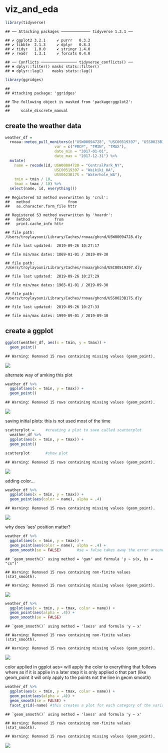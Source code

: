viz\_and\_eda
================

``` r
library(tidyverse)
```

    ## ── Attaching packages ───────────── tidyverse 1.2.1 ──

    ## ✔ ggplot2 3.2.1     ✔ purrr   0.3.2
    ## ✔ tibble  2.1.3     ✔ dplyr   0.8.3
    ## ✔ tidyr   1.0.0     ✔ stringr 1.4.0
    ## ✔ readr   1.3.1     ✔ forcats 0.4.0

    ## ── Conflicts ──────────────── tidyverse_conflicts() ──
    ## ✖ dplyr::filter() masks stats::filter()
    ## ✖ dplyr::lag()    masks stats::lag()

``` r
library(ggridges)
```

    ## 
    ## Attaching package: 'ggridges'

    ## The following object is masked from 'package:ggplot2':
    ## 
    ##     scale_discrete_manual

## create the weather data

``` r
weather_df = 
  rnoaa::meteo_pull_monitors(c("USW00094728", "USC00519397", "USS0023B17S"),
                      var = c("PRCP", "TMIN", "TMAX"), 
                      date_min = "2017-01-01",
                      date_max = "2017-12-31") %>%
  mutate(
    name = recode(id, USW00094728 = "CentralPark_NY", 
                      USC00519397 = "Waikiki_HA",
                      USS0023B17S = "Waterhole_WA"),
    tmin = tmin / 10,
    tmax = tmax / 10) %>%
  select(name, id, everything())
```

    ## Registered S3 method overwritten by 'crul':
    ##   method                 from
    ##   as.character.form_file httr

    ## Registered S3 method overwritten by 'hoardr':
    ##   method           from
    ##   print.cache_info httr

    ## file path:          /Users/troylayouni/Library/Caches/rnoaa/ghcnd/USW00094728.dly

    ## file last updated:  2019-09-26 10:27:17

    ## file min/max dates: 1869-01-01 / 2019-09-30

    ## file path:          /Users/troylayouni/Library/Caches/rnoaa/ghcnd/USC00519397.dly

    ## file last updated:  2019-09-26 10:27:29

    ## file min/max dates: 1965-01-01 / 2019-09-30

    ## file path:          /Users/troylayouni/Library/Caches/rnoaa/ghcnd/USS0023B17S.dly

    ## file last updated:  2019-09-26 10:27:33

    ## file min/max dates: 1999-09-01 / 2019-09-30

## create a ggplot

``` r
ggplot(weather_df, aes(x = tmin, y = tmax)) + 
  geom_point()
```

    ## Warning: Removed 15 rows containing missing values (geom_point).

![](Visualization_files/figure-gfm/unnamed-chunk-2-1.png)<!-- -->

alternate way of amking this plot

``` r
weather_df %>% 
  ggplot(aes(x = tmin, y = tmax)) +
  geom_point()
```

    ## Warning: Removed 15 rows containing missing values (geom_point).

![](Visualization_files/figure-gfm/unnamed-chunk-3-1.png)<!-- -->

saving initial plots: this is not used most of the time

``` r
scatterplot =     #creating a plot to save called scatterplot
  weather_df %>% 
  ggplot(aes(x = tmin, y = tmax)) +
  geom_point()

scatterplot       #show plot
```

    ## Warning: Removed 15 rows containing missing values (geom_point).

![](Visualization_files/figure-gfm/unnamed-chunk-4-1.png)<!-- -->

adding color…

``` r
weather_df %>% 
  ggplot(aes(x = tmin, y = tmax)) +
  geom_point(aes(color = name), alpha = .4)
```

    ## Warning: Removed 15 rows containing missing values (geom_point).

![](Visualization_files/figure-gfm/unnamed-chunk-5-1.png)<!-- -->

why does ‘aes’ position matter?

``` r
weather_df %>% 
  ggplot(aes(x = tmin, y = tmax)) +
  geom_point(aes(color = name), alpha = .4) + 
  geom_smooth(se = FALSE)       #se = false takes away the error around line
```

    ## `geom_smooth()` using method = 'gam' and formula 'y ~ s(x, bs = "cs")'

    ## Warning: Removed 15 rows containing non-finite values (stat_smooth).

    ## Warning: Removed 15 rows containing missing values (geom_point).

![](Visualization_files/figure-gfm/unnamed-chunk-6-1.png)<!-- -->

``` r
weather_df %>% 
  ggplot(aes(x = tmin, y = tmax, color = name)) +
  geom_point(aes(alpha = .4)) + 
  geom_smooth(se = FALSE)
```

    ## `geom_smooth()` using method = 'loess' and formula 'y ~ x'

    ## Warning: Removed 15 rows containing non-finite values (stat_smooth).

    ## Warning: Removed 15 rows containing missing values (geom_point).

![](Visualization_files/figure-gfm/unnamed-chunk-7-1.png)<!-- -->

color applied in ggplot aes= will apply the color to everything that
follows where as if it is applie in a later step it is only applied o
that part (like geom\_point it will only apply to the points not the
line in geom smooth)

``` r
weather_df %>% 
  ggplot(aes(x = tmin, y = tmax, color = name)) +
  geom_point(aes(alpha = .4)) + 
  geom_smooth(se = FALSE) +
  facet_grid(~name) #this creates a plot for each category of the variable "name"
```

    ## `geom_smooth()` using method = 'loess' and formula 'y ~ x'

    ## Warning: Removed 15 rows containing non-finite values (stat_smooth).

    ## Warning: Removed 15 rows containing missing values (geom_point).

![](Visualization_files/figure-gfm/unnamed-chunk-8-1.png)<!-- -->
